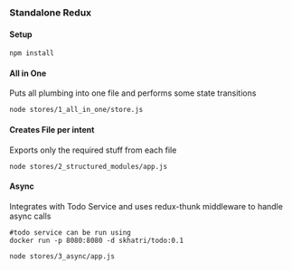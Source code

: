 ### Standalone Redux

#### Setup

```
npm install
```

#### All in One

Puts all plumbing into one file and performs some state transitions

```
node stores/1_all_in_one/store.js
```

#### Creates File per intent

Exports only the required stuff from each file

```
node stores/2_structured_modules/app.js
```

#### Async

Integrates with Todo Service and uses redux-thunk middleware to handle async calls

```
#todo service can be run using
docker run -p 8080:8080 -d skhatri/todo:0.1

node stores/3_async/app.js
```
